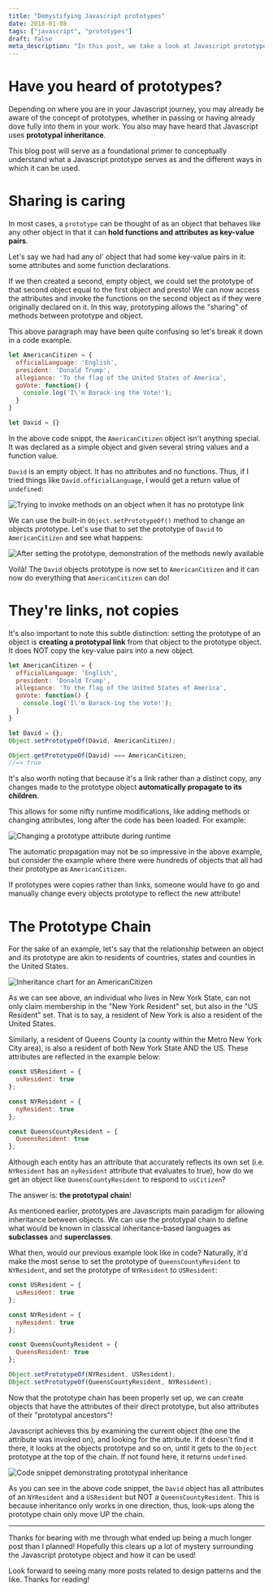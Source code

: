```yaml
---
title: "Demystifying Javascript prototypes"
date: 2018-01-08
tags: ["javascript", "prototypes"]
draft: false
meta_description: "In this post, we take a look at Javascript prototypes and what exactly they are, how to get to them and why they're important in the eventual discussion of Object-oriented design."
---
```


# Have you heard of prototypes?
Depending on where you are in your Javascript journey, you may already be aware
of the concept of prototypes, whether in passing or having already dove fully into
them in your work. You also may have heard that Javascript uses
__prototypal inheritance__.

This blog post will serve as a foundational primer to conceptually understand
what a Javascript prototype serves as and the different ways in which it
can be used.

# Sharing is caring
In most cases, a `prototype` can be thought of as an object that behaves like any
other object in that it can __hold functions and attributes as key-value pairs__.

Let's say we had had any ol' object that had some key-value pairs in it: some
attributes and some function declarations.

If we then created a second, empty object, we could set the prototype of that
second object equal to the first object and presto! We can now access the
attributes and invoke the functions on the second object as if they were
originally declared on it. In this way, prototyping allows the "sharing" of methods
between prototype and object.

This above paragraph may have been quite confusing so let's break it down in a
code example.

```javascript
let AmericanCitizen = {
  officialLanguage: 'English',
  president: 'Donald Trump',
  allegiance: 'To the flag of the United States of America',
  goVote: function() {
    console.log('I\'m Barack-ing the Vote!');
  }
}

let David = {}
```
In the above code snippt, the `AmericanCitizen` object isn't anything special.
It was declared as a simple object and given several string values and a function
value.

`David` is an empty object. It has no attributes and no functions. Thus, if I
tried things like `David.officialLanguage`, I would get a return value of
`undefined`:

![Trying to invoke methods on an object when it has no prototype link](https://i.imgur.com/iDWQ3eZ.png)

We can use the built-in `Object.setPrototypeOf()` method to change an objects
prototype. Let's use that to set the prototype of `David` to `AmericanCitizen`
and see what happens:

![After setting the prototype, demonstration of the methods newly available](https://i.imgur.com/Ev5QIc1.png)

Voilà! The `David` objects prototype is now set to `AmericanCitizen` and it can
now do everything that `AmericanCitizen` can do!

# They're links, not copies
It's also important to note this subtle distinction: setting the prototype
of an object is __creating a prototypal link__ from that object to the prototype
object. It does NOT copy the key-value pairs into a new object.

```javascript
let AmericanCitizen = {
  officialLanguage: 'English',
  president: 'Donald Trump',
  allegiance: 'To the flag of the United States of America',
  goVote: function() {
    console.log('I\'m Barack-ing the Vote!');
  }
}

let David = {};
Object.setPrototypeOf(David, AmericanCitizen);

Object.getPrototypeOf(David) === AmericanCitizen;
//=> true
```

It's also worth noting that because it's a link rather than a distinct copy, any
changes made to the prototype object __automatically propagate to its children__.

This allows for some nifty runtime modifications, like adding methods or changing
attributes, long after the code has been loaded. For example:

![Changing a prototype attribute during runtime](https://i.imgur.com/tyWFJ5q.png)

The automatic propagation may not be so impressive in the above example, but consider
the example where there were hundreds of objects that all had their prototype as
`AmericanCitizen`.

If prototypes were copies rather than links, someone would have to go and
manually change every objects prototype to reflect the new attribute!

# The Prototype Chain
For the sake of an example, let's say that the relationship between an object
and its prototype are akin to residents of countries, states and counties in the
United States.

![Inheritance chart for an AmericanCitizen](https://i.imgur.com/80a87ww.png)

As we can see above, an individual who lives in New York State, can not only
claim membership in the "New York Resident" set, but also in the "US Resident"
set. That is to say, a resident of New York is also a resident of the United
States.

Similarly, a resident of Queens County (a county within the Metro New York City
area), is also a resident of both New York State AND the US. These attributes
are reflected in the example below:

```javascript
const USResident = {
  usResident: true
};

const NYResident = {
  nyResident: true
};

const QueensCountyResident = {
  QueensResident: true
};
```

Although each entity has an attribute that accurately reflects its own set (i.e.
`NYResident` has an `nyResident` attribute that evaluates to true), how do we get
an object like `QueensCountyResident` to respond to `usCitizen`?

The answer is: __the prototypal chain__!

As mentioned earlier, prototypes are Javascripts main paradigm for allowing
inheritance between objects. We can use the prototypal chain to define what would
be known in classical inheritance-based languages as __subclasses__ and
__superclasses__.

What then, would our previous example look like in code? Naturally, it'd make the most sense to set
the prototype of `QueensCountyResident` to `NYResident`, and set the prototype
of `NYResident` to `USResident`:

```javascript
const USResident = {
  usResident: true
};

const NYResident = {
  nyResident: true
};

const QueensCountyResident = {
  QueensResident: true
};

Object.setPrototypeOf(NYResident, USResident);
Object.setPrototypeOf(QueensCountyResident, NYResident);
```

Now that the prototype chain has been properly set up, we can create objects that
have the attributes of their direct prototype, but also attributes of their
"prototypal ancestors"!

Javascript achieves this by examining the current object (the one the attribute
was invoked on), and looking for the attribute. If it doesn't find it there,
it looks at the objects prototype and so on, until it gets to the `Object`
prototype at the top of the chain. If not found here, it returns `undefined`.

![Code snippet demonstrating prototypal inheritance](https://i.imgur.com/ieq1jQh.png)

As you can see in the above code snippet, the `David` object has all attributes
of an `NYResident` and a `USResident` but NOT a `QueensCountyResident`. This is
because inheritance only works in one direction, thus, look-ups along the prototype
chain only move UP the chain.

---

Thanks for bearing with me through what ended up being a much longer post than I
planned! Hopefully this clears up a lot of mystery surrounding the Javascript
prototype object and how it can be used!

Look forward to seeing many more posts related to design patterns and the like.
Thanks for reading!
